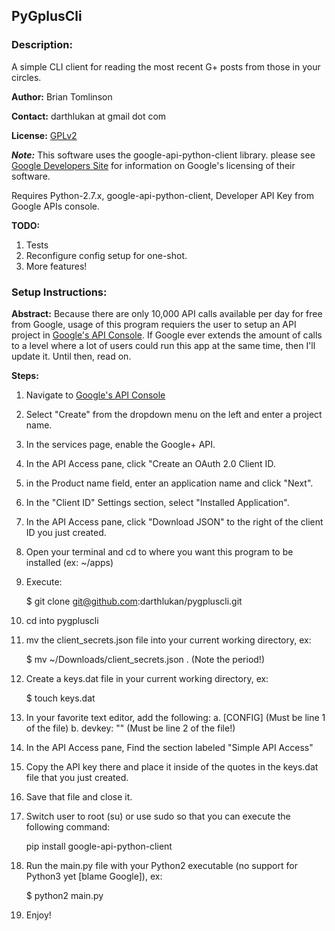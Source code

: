 ## PyGplusCli

### Description:
A simple CLI client for reading the most recent G+
posts from those in your circles.

**Author:** Brian Tomlinson

**Contact:** darthlukan at gmail dot com

**License:** [GPLv2](http://www.gnu.org/licenses/gpl-2.0.txt)

_**Note:**_ This software uses the google-api-python-client library.
please see [Google Developers Site](https://developers.google.com) for
information on Google's licensing of their software.

Requires Python-2.7.x, google-api-python-client, 
Developer API Key from Google APIs console.

**TODO:**

1. Tests
2. Reconfigure config setup for one-shot.
4. More features!


### Setup Instructions:

**Abstract:** Because there are only 10,000 API calls available per day
for free from Google, usage of this program requiers the user to setup
an API project in [Google's API Console](https://developers.google.com/console). If Google ever extends the amount
of calls to a level where a lot of users could run this app at the same time,
then I'll update it.  Until then, read on.


**Steps:**

1. Navigate to [Google's API Console](https://developers.google.com/console)
2. Select "Create" from the dropdown menu on the left and enter a project name.
3. In the services page, enable the Google+ API.
4. In the API Access pane, click "Create an OAuth 2.0 Client ID.
5. in the Product name field, enter an application name and click "Next".
6. In the "Client ID" Settings section, select "Installed Application".
7. In the API Access pane, click "Download JSON" to the right of the client ID you just created.
8. Open your terminal and cd to where you want this program to be installed (ex: ~/apps)
9. Execute:

    $ git clone git@github.com:darthlukan/pygpluscli.git

10. cd into pygpluscli
11. mv the client_secrets.json file into your current working directory, ex:
    
    $ mv ~/Downloads/client_secrets.json .      (Note the period!)

12. Create a keys.dat file in your current working directory, ex:

    $ touch keys.dat

13. In your favorite text editor, add the following:
    a. [CONFIG]  (Must be line 1 of the file)
    b. devkey: "" (Must be line 2 of the file!)
14. In the API Access pane, Find the section labeled "Simple API Access"
15. Copy the API key there and place it inside of the quotes in the keys.dat file that you just created.
16. Save that file and close it.
17. Switch user to root (su) or use sudo so that you can execute the following command:
    
    pip install google-api-python-client

18. Run the main.py file with your Python2 executable (no support for Python3 yet [blame Google]), ex:
    
    $ python2 main.py

19. Enjoy!
